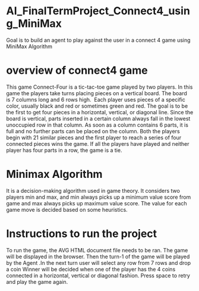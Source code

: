 # AI_FinalTermProject_Connect4_using_MiniMax
Goal is to build an agent to play against the user in a connect 4 game using MiniMax Algorithm
# overview of connect4 game
This game Connect-Four is a tic-tac-toe game played by two players.
In this game the players take turns placing pieces on a vertical board.
The board  is 7 columns long and 6 rows high.
 Each player uses pieces of a specific color, usually black and red or sometimes green and red.
The goal is to be the first to get four pieces in a horizontal, vertical, or diagonal line.
Since the board is vertical, parts inserted in a certain column always fall in the lowest unoccupied row in that column.
As soon as a column contains 6 parts, it is full and no further parts can be placed on the column.
Both the players begin with 21 similar pieces and the first player to reach a series of four connected pieces wins the game.
If all the players have played and neither player has four parts in a row, the game is a tie.
# Minimax Algorithm
It is a decision-making algorithm used in game theory. 
It considers two players min and max, and min always picks up a minimum value score from game and max always picks up maximum value score.
The value for each game move is decided based on some heuristics.
# Instructions to run the project
To run the game, the AVG HTML document file needs to be ran.
The game will be displayed in the browser.
Then the turn-1 of the game will be played by the Agent .In the next turn user will select any row from 7 rows and drop a coin
Winner will be decided when one of the player has the 4 coins connected in a horizontal, vertical or diagonal fashion.
Press space to retry and play the game again.
